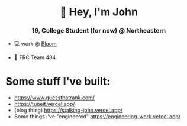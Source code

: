 <h1 align="center">👋 Hey, I'm John</h1>
<h3 align="center">19, College Student (for now) @ Northeastern</h3>

- 💻 work @ [Bloom](https://www.bloomapp.com/)

- 🤖 FRC Team 484

# Some stuff I've built:
- https://www.guessthatrank.com/
- https://tuneit.vercel.app/
- (blog thing) https://stalking-john.vercel.app/
- Some things i've "engineered" https://engineering-work.vercel.app/
